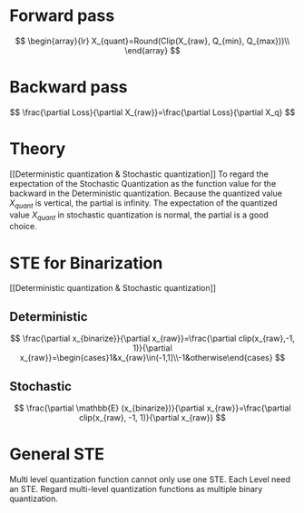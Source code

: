 # Forward pass
$$
\begin{array}{lr}
X_{quant}=Round(Clip(X_{raw}, Q_{min}, Q_{max}))\\
\end{array}
$$
# Backward pass
$$
\frac{\partial Loss}{\partial X_{raw}}=\frac{\partial Loss}{\partial X_q}
$$
# Theory
[[Deterministic quantization & Stochastic quantization]]
To regard the expectation of the Stochastic Quantization as the function value for the backward in the Deterministic quantization.
Because the quantized value $X_{quant}$ is vertical, the partial is infinity.
The expectation of the quantized value $X_{quant}$ in stochastic quantization is normal, the partial is a good choice.

# STE for Binarization

[[Deterministic quantization & Stochastic quantization]]

## Deterministic

$$
\frac{\partial x_{binarize}}{\partial x_{raw}}=\frac{\partial clip(x_{raw},-1, 1)}{\partial x_{raw}}=\begin{cases}1&x_{raw}\in(-1,1]\\-1&otherwise\end{cases}
$$

## Stochastic
$$
\frac{\partial \mathbb{E} (x_{binarize})}{\partial x_{raw}}=\frac{\partial clip(x_{raw}, -1, 1)}{\partial x_{raw}}
$$

# General STE
Multi level quantization function cannot only use one STE.
Each Level need an STE.
Regard multi-level quantization functions as multiple binary quantization.
